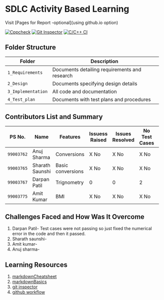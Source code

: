 # SDLC Activity Based Learning

Visit [Pages for Report -optional](using github.io option)


 [![Cppcheck](https://github.com/99003765/babu/actions/workflows/cppcheck.yml/badge.svg)](https://github.com/99003767/T6_Calculator/actions/workflows/cppcheck.yml)
 [![Git Inspector](https://github.com/99003765/babu/actions/workflows/gitinspector.yml/badge.svg)](https://github.com/99003765/babu/actions/workflows/gitinspector.yml)  [![C/C++ CI](https://github.com/99003765/babu/actions/workflows/c-cpp.yml/badge.svg)](https://github.com/99003765/babu/actions/workflows/c-cpp.yml)


## Folder Structure
Folder             | Description
-------------------| -----------------------------------------
`1_Requirements`   | Documents detailing requirements and research
`2_Design`         | Documents specifying design details
`3_Implementation` | All code and documentation
`4_Test_plan`      | Documents with test plans and procedures

## Contributors List and Summary

PS No. |  Name   |    Features    | Issuess Raised |Issues Resolved|No Test Cases|Test Case Pass
-------|---------|----------------|----------------|---------------|-------------|--------------
`99003762` | Anuj Sharma  | Conversions    | X No     | X No   |X No   |X No     
`99003765` | Sharath Saunshi  | Basic conversions     | X No     | X No   |X No   |X No 
`99003767` | Darpan Patil  | Trignometry    | 0     | 0  |2     |2  
`99003775` | Amit Kumar  | BMI    | X No     | X No   |X No   |X No     


## Challenges Faced and How Was It Overcome

1. Darpan Patil- Test cases were not passing so just fixed the numerical error in the code and then it passed.
2. Sharath saunshi-
3. Amit kumar-
4. Anuj sharma-

## Learning Resources
1. [markdownCheatsheet](https://github.com/adam-p/markdown-here/wiki/Markdown-Cheatsheet)
2. [markdownBasics](https://guides.github.com/features/mastering-markdown/)
3. [git inspector](https://github.com/ejwa/gitinspector.git)
4. [github workflow](https://docs.github.com/en/actions/learn-github-action)

